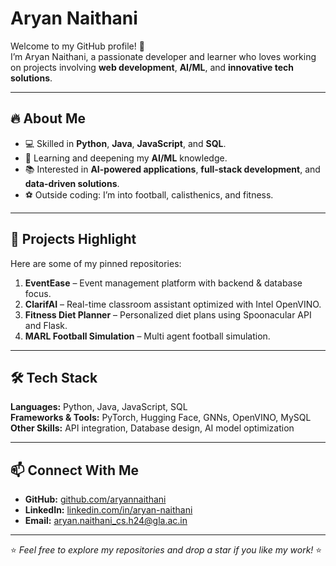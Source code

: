 # Aryan Naithani

Welcome to my GitHub profile! 🚀  
I’m Aryan Naithani, a passionate developer and learner who loves working on projects involving **web development**, **AI/ML**, and **innovative tech solutions**.

---

## 🔥 About Me
- 💻 Skilled in **Python**, **Java**, **JavaScript**, and **SQL**.
- 🌱 Learning and deepening my **AI/ML** knowledge.
- 📚 Interested in **AI-powered applications**, **full-stack development**, and **data-driven solutions**.
- ⚽ Outside coding: I’m into football, calisthenics, and fitness.

---

## 📌 Projects Highlight
Here are some of my pinned repositories:
1. **EventEase** – Event management platform with backend & database focus.
2. **ClarifAI** – Real-time classroom assistant optimized with Intel OpenVINO.
3. **Fitness Diet Planner** – Personalized diet plans using Spoonacular API and Flask.
4. **MARL Football Simulation** – Multi agent football simulation.

---

## 🛠 Tech Stack
**Languages:** Python, Java, JavaScript, SQL  
**Frameworks & Tools:** PyTorch, Hugging Face, GNNs, OpenVINO, MySQL  
**Other Skills:** API integration, Database design, AI model optimization

---

## 📫 Connect With Me
- **GitHub:** [github.com/aryannaithani](https://github.com/aryannaithani)
- **LinkedIn:** [linkedin.com/in/aryan-naithani](https://linkedin.com/in/aryan-naithani-872576324/)
- **Email:** aryan.naithani_cs.h24@gla.ac.in

---

⭐ *Feel free to explore my repositories and drop a star if you like my work!* ⭐
